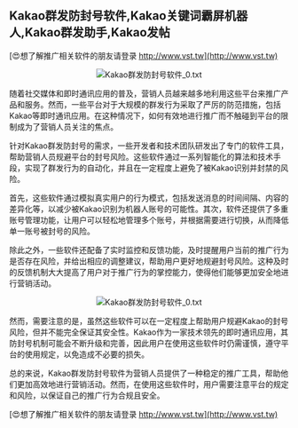 ## **Kakao群发防封号软件,Kakao关键词霸屏机器人,Kakao群发助手,Kakao发帖**

[😍想了解推广相关软件的朋友请登录 http://www.vst.tw](http://www.vst.tw)

 <center><img src="https://vst.tw/MP4/tuiguang/png/3.png" alt="Kakao群发防封号软件_0.txt"></center>

随着社交媒体和即时通讯应用的普及，营销人员越来越多地利用这些平台来推广产品和服务。然而，一些平台对于大规模的群发行为采取了严厉的防范措施，包括Kakao等即时通讯应用。在这种情况下，如何有效地进行推广而不触碰到平台的限制成为了营销人员关注的焦点。

针对Kakao群发防封号的需求，一些开发者和技术团队研发出了专门的软件工具，帮助营销人员规避平台的封号风险。这些软件通过一系列智能化的算法和技术手段，实现了群发行为的自动化，并且在一定程度上避免了被Kakao识别并封禁的风险。

首先，这些软件通过模拟真实用户的行为模式，包括发送消息的时间间隔、内容的差异化等，以减少被Kakao识别为机器人账号的可能性。其次，软件还提供了多重账号管理功能，让用户可以轻松地管理多个账号，并根据需要进行切换，从而降低单一账号被封号的风险。

除此之外，一些软件还配备了实时监控和反馈功能，及时提醒用户当前的推广行为是否存在风险，并给出相应的调整建议，帮助用户更好地规避封号风险。这种及时的反馈机制大大提高了用户对于推广行为的掌控能力，使得他们能够更加安全地进行营销活动。

 <center><img src="https://vst.tw/MP4/tuiguang/png/3.png" alt="Kakao群发防封号软件_0.txt"></center>

然而，需要注意的是，虽然这些软件可以在一定程度上帮助用户规避Kakao的封号风险，但并不能完全保证其安全性。Kakao作为一家技术领先的即时通讯应用，其防封号机制可能会不断升级和完善，因此用户在使用这些软件时仍需谨慎，遵守平台的使用规定，以免造成不必要的损失。

总的来说，Kakao群发防封号软件为营销人员提供了一种稳定的推广工具，帮助他们更加高效地进行营销活动。然而，在使用这些软件时，用户需要注意平台的规定和风险，以保证自己的推广行为合规且安全。

[😍想了解推广相关软件的朋友请登录 http://www.vst.tw](http://www.vst.tw)



